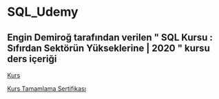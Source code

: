 # SQL_Udemy

## Engin Demiroğ tarafından verilen " SQL Kursu : Sıfırdan Sektörün Yükseklerine | 2020 " kursu ders içeriği

[Kurs](https://www.udemy.com/course/sql-kursu/ "Course")

[Kurs Tamamlama Sertifikası](https://www.udemy.com/certificate/UC-17f6dac4-f8ce-442f-833d-4ecbabc7f61c/ "Certificate")
